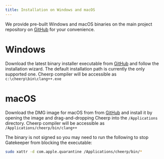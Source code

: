 ```yaml
---
title: Installation on Windows and macOS
---
```


We provide pre-built Windows and macOS binaries on the main project repository on [GitHub](https://github.com/leaningtech/cheerp-meta/releases) for your convenience.

# Windows

Download the latest binary installer executable from [GitHub](https://github.com/leaningtech/cheerp-meta/releases) and follow the installation wizard. The default installation path is currently the only supported one. Cheerp compiler will be accessible as `c:\cheerp\bin\clang++.exe`

# macOS

Download the DMG image for macOS from from [GitHub](https://github.com/leaningtech/cheerp-meta/releases) and install it by opening the image and drag-and-dropping Cheerp into the `/Applications` directory. Cheerp compiler will be accessible as `/Applications/cheerp/bin/clang++`

The binary is not signed so you may need to run the following to stop Gatekeeper from blocking the executable:

```sh
sudo xattr -d com.apple.quarantine /Applications/cheerp/bin/*
```
